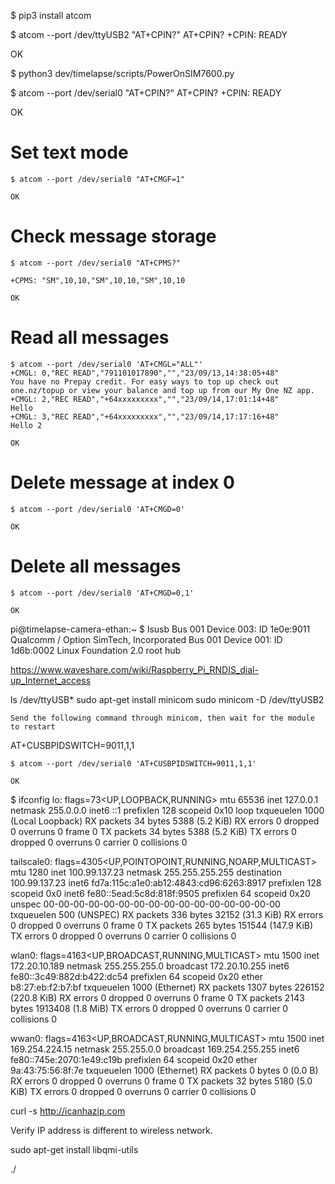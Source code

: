 $ pip3 install atcom

$ atcom --port /dev/ttyUSB2 "AT+CPIN?"
AT+CPIN?
+CPIN: READY

OK




$ python3 dev/timelapse/scripts/PowerOnSIM7600.py 

$ atcom --port /dev/serial0 "AT+CPIN?"
AT+CPIN?
+CPIN: READY

OK


# Set text mode
```
$ atcom --port /dev/serial0 "AT+CMGF=1"

OK

```

# Check message storage
```
$ atcom --port /dev/serial0 "AT+CPMS?"

+CPMS: "SM",10,10,"SM",10,10,"SM",10,10

OK
```


# Read all messages
```
$ atcom --port /dev/serial0 'AT+CMGL="ALL"'
+CMGL: 0,"REC READ","791101017890","","23/09/13,14:38:05+48"
You have no Prepay credit. For easy ways to top up check out one.nz/topup or view your balance and top up from our My One NZ app.
+CMGL: 2,"REC READ","+64xxxxxxxxx","","23/09/14,17:01:14+48"
Hello
+CMGL: 3,"REC READ","+64xxxxxxxxx","","23/09/14,17:17:16+48"
Hello 2

OK
```

# Delete message at index 0
```
$ atcom --port /dev/serial0 'AT+CMGD=0'

OK
```

# Delete all messages
```
$ atcom --port /dev/serial0 'AT+CMGD=0,1'

OK
```

pi@timelapse-camera-ethan:~ $ lsusb
Bus 001 Device 003: ID 1e0e:9011 Qualcomm / Option SimTech, Incorporated
Bus 001 Device 001: ID 1d6b:0002 Linux Foundation 2.0 root hub








https://www.waveshare.com/wiki/Raspberry_Pi_RNDIS_dial-up_Internet_access


ls /dev/ttyUSB*
sudo apt-get install minicom
sudo minicom -D /dev/ttyUSB2

    Send the following command through minicom, then wait for the module to restart

AT+CUSBPIDSWITCH=9011,1,1

```
$ atcom --port /dev/serial0 'AT+CUSBPIDSWITCH=9011,1,1'

OK
```




$ ifconfig
lo: flags=73<UP,LOOPBACK,RUNNING>  mtu 65536
        inet 127.0.0.1  netmask 255.0.0.0
        inet6 ::1  prefixlen 128  scopeid 0x10<host>
        loop  txqueuelen 1000  (Local Loopback)
        RX packets 34  bytes 5388 (5.2 KiB)
        RX errors 0  dropped 0  overruns 0  frame 0
        TX packets 34  bytes 5388 (5.2 KiB)
        TX errors 0  dropped 0 overruns 0  carrier 0  collisions 0

tailscale0: flags=4305<UP,POINTOPOINT,RUNNING,NOARP,MULTICAST>  mtu 1280
        inet 100.99.137.23  netmask 255.255.255.255  destination 100.99.137.23
        inet6 fd7a:115c:a1e0:ab12:4843:cd96:6263:8917  prefixlen 128  scopeid 0x0<global>
        inet6 fe80::5ead:5c8d:818f:9505  prefixlen 64  scopeid 0x20<link>
        unspec 00-00-00-00-00-00-00-00-00-00-00-00-00-00-00-00  txqueuelen 500  (UNSPEC)
        RX packets 336  bytes 32152 (31.3 KiB)
        RX errors 0  dropped 0  overruns 0  frame 0
        TX packets 265  bytes 151544 (147.9 KiB)
        TX errors 0  dropped 0 overruns 0  carrier 0  collisions 0

wlan0: flags=4163<UP,BROADCAST,RUNNING,MULTICAST>  mtu 1500
        inet 172.20.10.189  netmask 255.255.255.0  broadcast 172.20.10.255
        inet6 fe80::3c49:882d:b422:dc54  prefixlen 64  scopeid 0x20<link>
        ether b8:27:eb:f2:b7:bf  txqueuelen 1000  (Ethernet)
        RX packets 1307  bytes 226152 (220.8 KiB)
        RX errors 0  dropped 0  overruns 0  frame 0
        TX packets 2143  bytes 1913408 (1.8 MiB)
        TX errors 0  dropped 0 overruns 0  carrier 0  collisions 0

wwan0: flags=4163<UP,BROADCAST,RUNNING,MULTICAST>  mtu 1500
        inet 169.254.224.15  netmask 255.255.0.0  broadcast 169.254.255.255
        inet6 fe80::745e:2070:1e49:c19b  prefixlen 64  scopeid 0x20<link>
        ether 9a:43:75:56:8f:7e  txqueuelen 1000  (Ethernet)
        RX packets 0  bytes 0 (0.0 B)
        RX errors 0  dropped 0  overruns 0  frame 0
        TX packets 32  bytes 5180 (5.0 KiB)
        TX errors 0  dropped 0 overruns 0  carrier 0  collisions 0






curl -s http://icanhazip.com

Verify IP address is different to wireless network.




sudo apt-get install libqmi-utils

./
